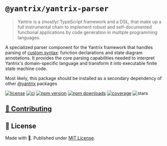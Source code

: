# `@yantrix/yantrix-parser`

>Yantrix is a _(mostly)_ TypeScript framework and a DSL, that make up a full instrumental chain to implement robust and self-documented functional applications by code generation in multiple programming languages.

A specialized parser component for the Yantrix framework that handles parsing of [custom syntax](https://tfcp68.github.io/yantrix/syntax/): function declarations and state diagram annotations. It provides the core parsing capabilities needed to interpret Yantrix's domain-specific language and transform it into executable finite state machine code.

Most likely, this package should be installed as a secondary dependency of other [@yantrix](https://www.npmjs.com/search?q=%40yantrix) packages

<p>
	<a href="https://github.com/tfcp68/yantrix/blob/main/LICENSE" target="_blank"><img src="https://img.shields.io/github/license/tfcp68/yantrix" alt="license"></a>
	<a href="https://github.com/tfcp68/yantrix/actions/workflows/tests.yml" target="_blank"><img src="https://github.com/tfcp68/yantrix/actions/workflows/tests.yml/badge.svg" alt="ci"></a>
	<a href="https://www.npmjs.com/package/@yantrix/yantrix-parser"><img src="https://img.shields.io/npm/v/@yantrix/yantrix-parser.svg?maxAge=3600" alt="npm version" /></a>
	<a href="https://www.npmjs.com/package/@yantrix/yantrix-parser"><img src="https://img.shields.io/npm/dt/@yantrix/yantrix-parser.svg?maxAge=3600" alt="npm downloads" /></a>
	<a href="https://codecov.io/gh/tfcp68/yantrix" target="_blank"><img src="https://img.shields.io/codecov/c/gh/tfcp68/yantrix/main" alt="coverage"></a>
	<img src="https://img.shields.io/github/stars/tfcp68/yantrix" alt="stars">
</p>

## [🌱 Contributing](https://tfcp68.github.io/yantrix/contributing/)
## 📜 License

Made with 💜. Published under [MIT License](./LICENSE).
